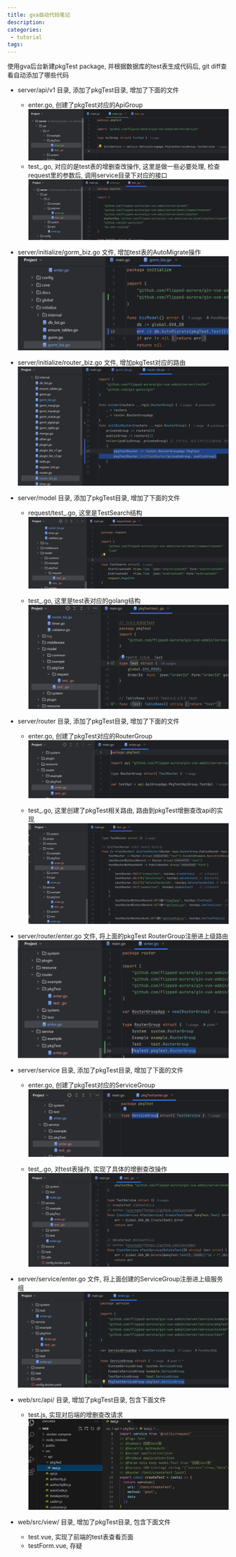 ```yaml
---
title: gva自动代码笔记
description:
categories:
 - tutorial
tags:
---
```

使用gva后台新建pkgTest package, 并根据数据库的test表生成代码后, git diff查看自动添加了哪些代码  
- server/api/v1 目录, 添加了pkgTest目录, 增加了下面的文件 
  - enter.go, 创建了pkgTest对应的ApiGroup
![alt text](/assets/images/image.png)  
  - test_.go, 对应的是test表的增删查改操作, 这里是做一些必要处理, 检查request里的参数后, 调用service目录下对应的接口
![alt text](/assets/images/image-1.png)

- server/initialize/gorm_biz.go 文件, 增加test表的AutoMigrate操作
![alt text](/assets/images/image-2.png)

- server/initialize/router_biz.go 文件, 增加pkgTest对应的路由
![alt text](/assets/images/image-3.png)

- server/model 目录, 添加了pkgTest目录, 增加了下面的文件
  - request/test_.go, 这里是TestSearch结构
  ![alt text](/assets/images/image-4.png)

  - test_.go, 这里是test表对应的golang结构
  ![alt text](/assets/images/image-5.png)

- server/router 目录, 添加了pkgTest目录, 增加了下面的文件
  - enter.go, 创建了pkgTest对应的RouterGroup
  ![alt text](/assets/images/image-6.png)

  - test_.go, 这里创建了pkgTest相关路由, 路由到pkgTest增删查改api的实现
  ![alt text](/assets/images/image-7.png)

- server/router/enter.go 文件, 将上面的pkgTest RouterGroup注册进上级路由
![alt text](/assets/images/image-8.png)

- server/service 目录, 添加了pkgTest目录, 增加了下面的文件
  - enter.go, 创建了pkgTest对应的ServiceGroup
  ![alt text](/assets/images/image-9.png)

  - test_.go, 对test表操作, 实现了具体的增删查改操作
  ![alt text](/assets/images/image-10.png)

- server/service/enter.go 文件, 将上面创建的ServiceGroup注册进上级服务组
![alt text](/assets/images/image-11.png)

- web/src/api/ 目录, 增加了pkgTest目录, 包含下面文件
  - test.js, 实现对后端的增删查改请求
  ![alt text](/assets/images/image-12.png)

- web/src/view/ 目录, 增加了pkgTest目录, 包含下面文件
  - test.vue, 实现了前端的test表查看页面
  - testForm.vue, 存疑
